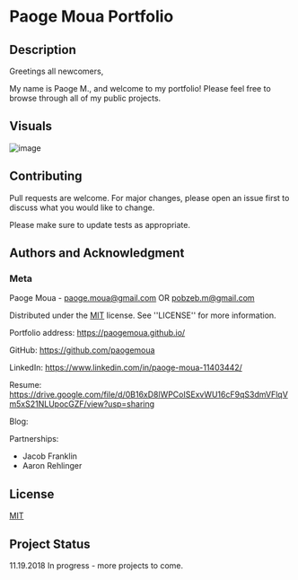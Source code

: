 # Paoge Moua Portfolio

## Description
Greetings all newcomers,

My name is Paoge M., and welcome to my portfolio! Please feel free to browse through all of my public projects. 

## Visuals

![image](https://user-images.githubusercontent.com/42053062/48709178-5c581e00-ebca-11e8-9e00-a98acc029809.png)

## Contributing
Pull requests are welcome. For major changes, please open an issue first to discuss what you would like to change.

Please make sure to update tests as appropriate.

## Authors and Acknowledgment
### Meta
Paoge Moua - paoge.moua@gmail.com OR pobzeb.m@gmail.com

Distributed under the [MIT] license. See ''LICENSE'' for more information.

Portfolio address: https://paogemoua.github.io/

GitHub: https://github.com/paogemoua

LinkedIn: https://www.linkedin.com/in/paoge-moua-11403442/

Resume: https://drive.google.com/file/d/0B16xD8lWPCoISExvWU16cF9qS3dmVFlqVm5xS21NLUpocGZF/view?usp=sharing

Blog: 

Partnerships:
* Jacob Franklin
* Aaron Rehlinger

## License
[MIT]

## Project Status
11.19.2018 In progress - more projects to come. 

<!-- Linked -->
[MIT]: https://choosealicense.com/licenses/mit/